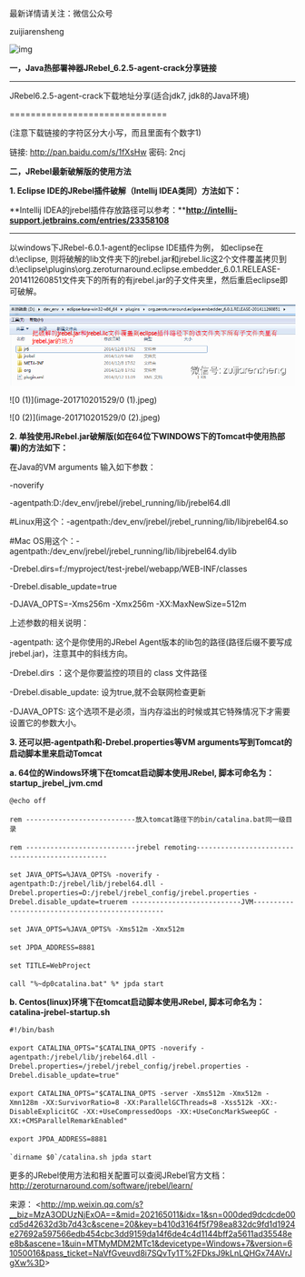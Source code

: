  最新详情请关注：微信公众号 

zuijiarensheng

![img](eclipse中使用jrebel热部署_files/03691ed3-15ae-4877-b726-6c0ae383acbc.png)

**一，Java热部署神器JRebel_6.2.5-agent-crack分享链接**

****

JRebel6.2.5-agent-crack下载地址分享(适合jdk7, jdk8的Java环境)

==============================

(注意下载链接的字符区分大小写，而且里面有个数字1)

链接: http://pan.baidu.com/s/1fXsHw 密码: 2ncj 

**二，JRebel最新破解版的使用方法**

**1. Eclipse IDE的JRebel插件破解（Intellij IDEA类同）方法如下：**

**Intellij IDEA的jrebel插件存放路径可以参考：****http://intellij-support.jetbrains.com/entries/23358108**

****

以windows下JRebel-6.0.1-agent的eclipse IDE插件为例，
如eclipse在d:\eclipse, 则将破解的lib文件夹下的jrebel.jar和jrebel.lic这2个文件覆盖拷贝到d:\eclipse\plugins\org.zeroturnaround.eclipse.embedder_6.0.1.RELEASE-201411260851文件夹下的所有的有jrebel.jar的子文件夹里，然后重启eclipse即可破解。

![0](image-201710201529/0.jpeg)







![0 (1)](image-201710201529/0 (1).jpeg)





![0 (2)](image-201710201529/0 (2).jpeg)



**2. 单独使用JRebel.jar破解版(如在64位下WINDOWS下的Tomcat中使用热部署)的方法如下：**

在Java的VM arguments 输入如下参数：

-noverify

-agentpath:D:/dev_env/jrebel/jrebel_running/lib/jrebel64.dll

\#Linux用这个：-agentpath:/dev_env/jrebel/jrebel_running/lib/libjrebel64.so

\#Mac OS用这个：-agentpath:/dev_env/jrebel/jrebel_running/lib/libjrebel64.dylib

-Drebel.dirs=f:/myproject/test-jrebel/webapp/WEB-INF/classes

-Drebel.disable_update=true

-DJAVA_OPTS=-Xms256m -Xmx256m -XX:MaxNewSize=512m

上述参数的相关说明：

-agentpath: 这个是你使用的JRebel Agent版本的lib包的路径(路径后缀不要写成jrebel.jar)，注意其中的斜线方向。

-Drebel.dirs ：这个是你要监控的项目的 class 文件路径

-Drebel.disable_update: 设为true,就不会联网检查更新

-DJAVA_OPTS: 这个选项不是必须，当内存溢出的时候或其它特殊情况下才需要设置它的参数大小。

**3. 还可以把-agentpath和-Drebel.properties等VM arguments写到Tomcat的启动脚本里来启动Tomcat**

**a. 64位的Windows环境下在tomcat启动脚本使用JRebel, 脚本可命名为：startup_jrebel_jvm.cmd** 

```
@echo off

rem ---------------------------放入tomcat路径下的bin/catalina.bat同一级目录

rem ---------------------------jrebel remoting------------------------------------------------

set JAVA_OPTS=%JAVA_OPTS% -noverify -agentpath:D:/jrebel/lib/jrebel64.dll -Drebel.properties=D:/jrebel/jrebel_config/jrebel.properties -Drebel.disable_update=truerem ---------------------------JVM------------------------------------------------

set JAVA_OPTS=%JAVA_OPTS% -Xms512m -Xmx512m

set JPDA_ADDRESS=8881

set TITLE=WebProject

call "%~dp0catalina.bat" %* jpda start
```

**b. Centos(linux)环境下在tomcat启动脚本使用JRebel, 脚本可命名为：catalina-jrebel-startup.sh** 

```
#!/bin/bash 

export CATALINA_OPTS="$CATALINA_OPTS -noverify -agentpath:/jrebel/lib/jrebel64.dll -Drebel.properties=/jrebel/jrebel_config/jrebel.properties -Drebel.disable_update=true" 

export CATALINA_OPTS="$CATALINA_OPTS -server -Xms512m -Xmx512m -Xmn128m -XX:SurvivorRatio=8 -XX:ParallelGCThreads=8 -Xss512k -XX:-DisableExplicitGC -XX:+UseCompressedOops -XX:+UseConcMarkSweepGC -XX:+CMSParallelRemarkEnabled" 

export JPDA_ADDRESS=8881 

`dirname $0`/catalina.sh jpda start 
```

更多的JRebel使用方法和相关配置可以查阅JRebel官方文档：http://zeroturnaround.com/software/jrebel/learn/

来源： <<http://mp.weixin.qq.com/s?__biz=MzA3ODUzNjExOA==&mid=202165011&idx=1&sn=000ded9dcdcde00cd5d42632d3b7d43c&scene=20&key=b410d3164f5f798ea832dc9fd1d1924e27692a597566edb454cbc3dd9159da14f6de4c4d1144bff2a5611ad35548ee8b&ascene=1&uin=MTMyMDM2MTc1&devicetype=Windows+7&version=61050016&pass_ticket=NaVfGveuvd8i7SQvTy1T%2FDksJ9kLnLQHGx74AVrJgXw%3D>>

 